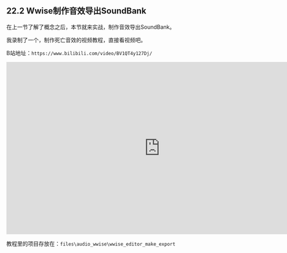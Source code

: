 ## 22.2 Wwise制作音效导出SoundBank

在上一节了解了概念之后，本节就来实战，制作音效导出SoundBank。

我录制了一个，制作死亡音效的视频教程，直接看视频吧。

B站地址：`https://www.bilibili.com/video/BV1QT4y127Dj/`

<iframe 
    width="800" 
    height="450" 
    src="https://player.bilibili.com/player.html?aid=935426257&bvid=BV1QT4y127Dj&cid=477603159&page=1" 
    frameborder="0"
    allowfullscreen> 
</iframe>

教程里的项目存放在：`files\audio_wwise\wwise_editor_make_export`
